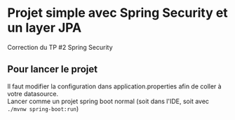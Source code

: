 # Projet simple avec Spring Security et un layer JPA

Correction du TP #2 Spring Security

## Pour lancer le projet

Il faut modifier la configuration dans application.properties afin de coller à votre datasource.  
Lancer comme un projet spring boot normal (soit dans l'IDE, soit avec `./mvnw spring-boot:run`)

